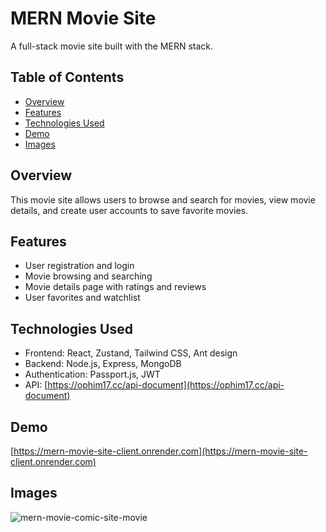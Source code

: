# MERN Movie Site

A full-stack movie site built with the MERN stack.

## Table of Contents

* [Overview](#overview)
* [Features](#features)
* [Technologies Used](#technologies-used)
* [Demo](#demo)
* [Images](#images)

## Overview

This movie site allows users to browse and search for movies, view movie details, and create user accounts to save favorite movies.

## Features

* User registration and login
* Movie browsing and searching
* Movie details page with ratings and reviews
* User favorites and watchlist

## Technologies Used

* Frontend: React, Zustand, Tailwind CSS, Ant design
* Backend: Node.js, Express, MongoDB
* Authentication: Passport.js, JWT
* API: [https://ophim17.cc/api-document](https://ophim17.cc/api-document)

## Demo

[https://mern-movie-site-client.onrender.com](https://mern-movie-site-client.onrender.com)

## Images

![mern-movie-comic-site-movie](https://github.com/user-attachments/assets/0f3f8757-776e-44ba-b821-f0818841e656)
